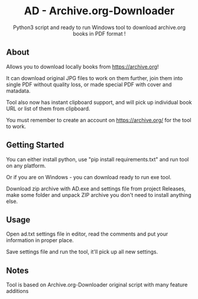 <h1 align="center">AD - Archive.org-Downloader</h1>

  <p align="center">
    Python3 script and ready to run Windows tool to download archive.org books in PDF format !
    <br />
    </p>

## About 

Allows you to download locally books from https://archive.org!

It can download original JPG files to work on them further, join them into single PDF without quality loss, or made special PDF with cover and matadata.

Tool also now has instant clipboard support, and will pick up individual book URL or list of them from clipboard.

You must remember to create an account on https://archive.org/ for the tool to work.

## Getting Started

You can either install python, use "pip install requirements.txt" and run tool on any platform.

Or if you are on Windows - you can download ready to run exe tool.

Download zip archive with AD.exe and settings file from project Releases, make some folder and unpack ZIP archive you don't need to install anything else.
   
## Usage

Open ad.txt settings file in editor, read the comments and put your information in proper place.

Save settings file and run the tool, it'll pick up all new settings.

## Notes

Tool is based on Archive.org-Downloader original script with many feature additions 